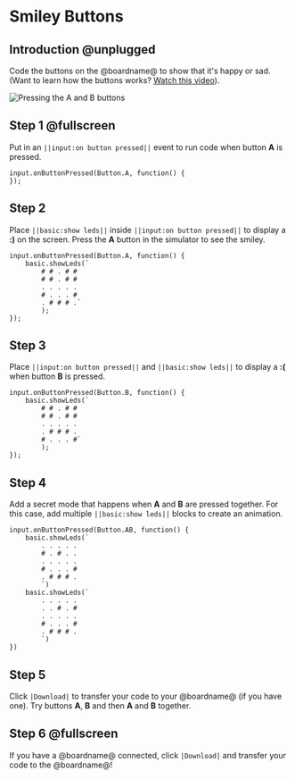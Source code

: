 # Smiley Buttons

## Introduction @unplugged

Code the buttons on the @boardname@ to show that it's happy or sad.
(Want to learn how the buttons works? [Watch this video](https://youtu.be/t_Qujjd_38o)).

![Pressing the A and B buttons](/static/mb/projects/smiley-buttons/sim.gif)

## Step 1 @fullscreen

Put in an ``||input:on button pressed||`` event to run code when button **A** is pressed.

```blocks
input.onButtonPressed(Button.A, function() { 
});
```

## Step 2

Place ``||basic:show leds||`` inside ``||input:on button pressed||`` to display a **:)** on the screen. Press the **A** button in the simulator to see the smiley.

```blocks
input.onButtonPressed(Button.A, function() { 
    basic.showLeds(`
        # # . # #
        # # . # #
        . . . . .
        # . . . #
        . # # # .`
        );
});
```

## Step 3

Place ``||input:on button pressed||`` and ``||basic:show leds||`` to display a **:(** when button **B** is pressed.

```blocks
input.onButtonPressed(Button.B, function() { 
    basic.showLeds(`
        # # . # #
        # # . # #
        . . . . .
        . # # # .
        # . . . #`
        );
});
```

## Step 4

Add a secret mode that happens when **A** and **B** are pressed together. For this case, add multiple ``||basic:show leds||`` blocks to create an animation.

```blocks
input.onButtonPressed(Button.AB, function() {
    basic.showLeds(`
        . . . . .
        # . # . .
        . . . . .
        # . . . #
        . # # # .
        `)
    basic.showLeds(`
        . . . . .
        . . # . #
        . . . . .
        # . . . #
        . # # # .
        `)    
})
```

## Step 5

Click ``|Download|`` to transfer your code to your @boardname@ (if you have one). Try buttons **A**, **B** and then **A** and **B** together.

## Step 6 @fullscreen

If you have a @boardname@ connected, click ``|Download|`` and transfer your code to the @boardname@!